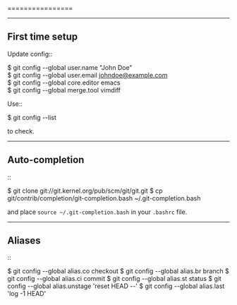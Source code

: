 ================                                                                               
                                                                                               
----------------                                                                               
First time setup                                                                               
----------------                                                                               

Update config::
                                                                                   
  $ git config --global user.name "John Doe"                                                     
  $ git config --global user.email johndoe@example.com                                           
  $ git config --global core.editor emacs                                                        
  $ git config --global merge.tool vimdiff

Use::

  $ git config --list

to check.

---------------
Auto-completion
---------------

::

  $ git clone git://git.kernel.org/pub/scm/git/git.git
  $ cp git/contrib/completion/git-completion.bash ~/.git-completion.bash


and place ``source ~/.git-completion.bash`` in your ``.bashrc`` file.

-------
Aliases
-------

::

$ git config --global alias.co checkout
$ git config --global alias.br branch
$ git config --global alias.ci commit
$ git config --global alias.st status
$ git config --global alias.unstage 'reset HEAD --'
$ git config --global alias.last 'log -1 HEAD'
